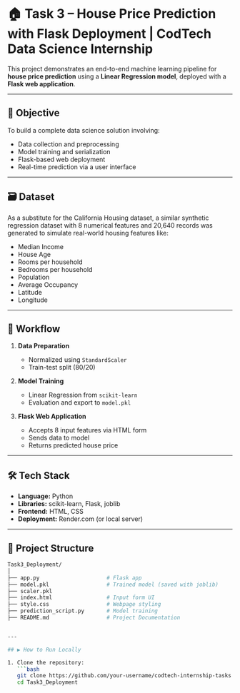 # 🏠 Task 3 – House Price Prediction with Flask Deployment | CodTech Data Science Internship

This project demonstrates an end-to-end machine learning pipeline for **house price prediction** using a **Linear Regression model**, deployed with a **Flask web application**.

---

## 📌 Objective

To build a complete data science solution involving:
- Data collection and preprocessing
- Model training and serialization
- Flask-based web deployment
- Real-time prediction via a user interface

---

## 🗃️ Dataset

As a substitute for the California Housing dataset, a similar synthetic regression dataset with 8 numerical features and 20,640 records was generated to simulate real-world housing features like:
- Median Income
- House Age
- Rooms per household
- Bedrooms per household
- Population
- Average Occupancy
- Latitude
- Longitude

---

## 🧪 Workflow

1. **Data Preparation**
   - Normalized using `StandardScaler`
   - Train-test split (80/20)

2. **Model Training**
   - Linear Regression from `scikit-learn`
   - Evaluation and export to `model.pkl`

3. **Flask Web Application**
   - Accepts 8 input features via HTML form
   - Sends data to model
   - Returns predicted house price

---

## 🛠️ Tech Stack

- **Language:** Python
- **Libraries:** scikit-learn, Flask, joblib
- **Frontend:** HTML, CSS
- **Deployment:** Render.com (or local server)

---

## 📁 Project Structure
```bash
Task3_Deployment/
│
├── app.py                     # Flask app
├── model.pkl                  # Trained model (saved with joblib)
├── scaler.pkl
├── index.html                 # Input form UI
├── style.css                  # Webpage styling
├── prediction_script.py       # Model training
├── README.md                  # Project Documentation


---

## ▶️ How to Run Locally

1. Clone the repository:
   ```bash
   git clone https://github.com/your-username/codtech-internship-tasks.git
   cd Task3_Deployment
